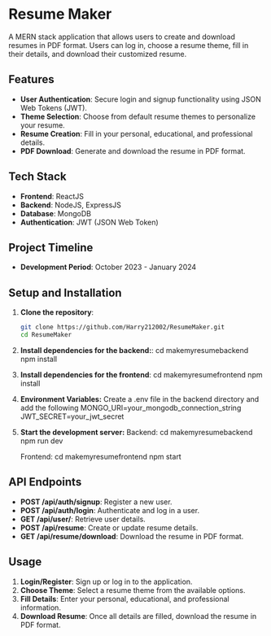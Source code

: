 # Resume Maker

A MERN stack application that allows users to create and download resumes in PDF format. Users can log in, choose a resume theme, fill in their details, and download their customized resume.

## Features

- **User Authentication**: Secure login and signup functionality using JSON Web Tokens (JWT).
- **Theme Selection**: Choose from default resume themes to personalize your resume.
- **Resume Creation**: Fill in your personal, educational, and professional details.
- **PDF Download**: Generate and download the resume in PDF format.

## Tech Stack

- **Frontend**: ReactJS
- **Backend**: NodeJS, ExpressJS
- **Database**: MongoDB
- **Authentication**: JWT (JSON Web Token)

## Project Timeline

- **Development Period**: October 2023 - January 2024

## Setup and Installation

1. **Clone the repository**:
   ```bash
   git clone https://github.com/Harry212002/ResumeMaker.git
   cd ResumeMaker
2. **Install dependencies for the backend:**:
     cd makemyresumebackend
     npm install
3. **Install dependencies for the frontend**:
    cd makemyresumefrontend
    npm install
4.  **Environment Variables:**
    Create a .env file in the backend directory and add the following
    MONGO_URI=your_mongodb_connection_string
    JWT_SECRET=your_jwt_secret

5. **Start the development server:**
   Backend:
   cd makemyresumebackend
   npm run dev
   
   Frontend:
   cd makemyresumefrontend
   npm start

## API Endpoints

- **POST /api/auth/signup**: Register a new user.
- **POST /api/auth/login**: Authenticate and log in a user.
- **GET /api/user/**: Retrieve user details.
- **POST /api/resume**: Create or update resume details.
- **GET /api/resume/download**: Download the resume in PDF format.

## Usage

1. **Login/Register**: Sign up or log in to the application.
2. **Choose Theme**: Select a resume theme from the available options.
3. **Fill Details**: Enter your personal, educational, and professional information.
4. **Download Resume**: Once all details are filled, download the resume in PDF format.






